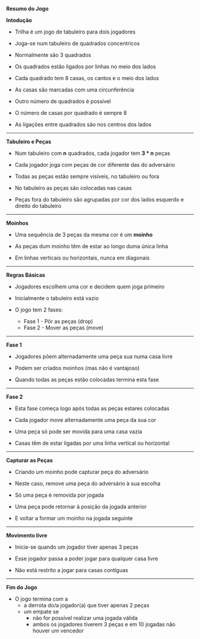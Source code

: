 **Resumo do Jogo**

**Intodução** 

- Trilha é um jogo de tabuleiro para dois jogadores

- Joga-se num tabuleiro de quadrados concentricos

- Normalmente são 3 quadrados

- Os quadrados estão ligados por linhas no meio dos lados

- Cada quadrado tem 8 casas, os cantos e o meio dos lados

- As casas são marcadas com uma circunferência

- Outro número de quadrados é possível

- O número de casas por quadrado é sempre 8

- As ligações entre quadrados são nos centros dos lados


----------------------------------------------------------------

**Tabuleiro e Peças**

- Num tabuleiro com **n** quadrados, cada jogador tem **3 * n** peças

- Cada jogador joga com peças de cor diferente das do adversário

- Todas as peças estão sempre visíveis, no tabuleiro ou fora

- No tabuleiro as peças são colocadas nas casas

- Peças fora do tabuleiro são agrupadas por cor dos lados esquerdo e direito do tabuleiro

----------------------------------------------------------------

**Moinhos**

- Uma sequência de 3 peças da mesma cor é um **moinho**

- As peças dum moinho têm de estar ao longo duma única linha

- Em linhas verticais ou horizontais, nunca em diagonais

----------------------------------------------------------------

**Regras Básicas**

- Jogadores escolhem uma cor e decidem quem joga primeiro

- Inicialmente o tabuleiro está vazio

- O jogo tem 2 fases:
    - Fase 1 - Pôr as peças (drop)
    - Fase 2 - Mover as peças (move)

----------------------------------------------------------------

**Fase 1**

- Jogadores põem alternadamente uma peça sua numa casa livre

- Podem ser criados moinhos (mas não é vantajoso) 

- Quando todas as peças estão colocadas termina esta fase

----------------------------------------------------------------

**Fase 2**

- Esta fase começa logo após todas as peças estares colocadas

- Cada jogador move alternadamente uma peça da sua cor

- Uma peça só pode ser movida para uma casa vazia

- Casas têm de estar ligadas por uma linha vertical ou horizontal

----------------------------------------------------------------

**Capturar as Peças**

- Criando um moinho pode capturar peça do adversário

- Neste caso, remove uma peça do adversário à sua escolha

- Só uma peça é removida por jogada

- Uma peça pode retornar à posição da jogada anterior

- E voltar a formar um moinho na jogada seguinte

----------------------------------------------------------------

**Movimento livre**

- Inicia-se quando um jogador tiver apenas 3 peças

- Esse jogador passa a poder jogar para qualquer casa livre

- Não está restrito a jogar para casas contíguas

----------------------------------------------------------------

**Fim do Jogo**

- O jogo termina com a
    - a derrota do/a jogador(a) que tiver apenas 2 peças
    - um empate se
        - não for possível realizar uma jogada válida
        - ambos os jogadores tiverem 3 peças e em 10 jogadas não houver um vencedor